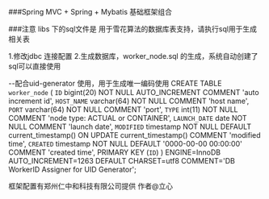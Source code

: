 ###Spring MVC + Spring + Mybatis 基础框架组合

###注意
libs 下的sql文件是 用于雪花算法的数据库表支持，请执行sql用于生成相关表

1.修改jdbc 连接配置
2.生成数据库，worker_node.sql 的生成，系统自动创建了sql可以直接使用

--配合uid-generator 使用，用于生成唯一编码使用
CREATE TABLE `worker_node` (
  `ID` bigint(20) NOT NULL AUTO_INCREMENT COMMENT 'auto increment id',
  `HOST_NAME` varchar(64) NOT NULL COMMENT 'host name',
  `PORT` varchar(64) NOT NULL COMMENT 'port',
  `TYPE` int(11) NOT NULL COMMENT 'node type: ACTUAL or CONTAINER',
  `LAUNCH_DATE` date NOT NULL COMMENT 'launch date',
  `MODIFIED` timestamp NOT NULL DEFAULT current_timestamp() ON UPDATE current_timestamp() COMMENT 'modified time',
  `CREATED` timestamp NOT NULL DEFAULT '0000-00-00 00:00:00' COMMENT 'created time',
  PRIMARY KEY (`ID`)
) ENGINE=InnoDB AUTO_INCREMENT=1263 DEFAULT CHARSET=utf8 COMMENT='DB WorkerID Assigner for UID Generator';



框架配置有郑州仁中和科技有限公司提供
作者@立心



 
